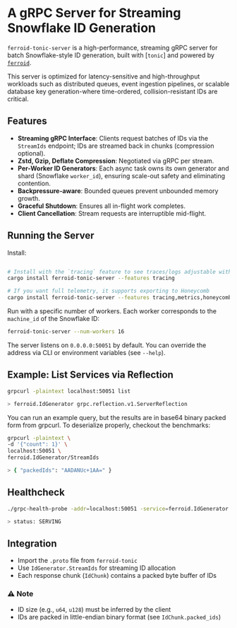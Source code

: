 # A gRPC Server for Streaming Snowflake ID Generation

`ferroid-tonic-server` is a high-performance, streaming gRPC server for batch
Snowflake-style ID generation, built with [`tonic`] and powered by
[`ferroid`](https://github.com/s0l0ist/ferroid).

This server is optimized for latency-sensitive and high-throughput workloads
such as distributed queues, event ingestion pipelines, or scalable database key
generation-where time-ordered, collision-resistant IDs are critical.

## Features

- **Streaming gRPC Interface**: Clients request batches of IDs via the
  `StreamIds` endpoint; IDs are streamed back in chunks (compression optional).
- **Zstd, Gzip, Deflate Compression**: Negotiated via gRPC per stream.
- **Per-Worker ID Generators**: Each async task owns its own generator and shard
  (Snowflake `worker_id`), ensuring scale-out safety and eliminating contention.
- **Backpressure-aware**: Bounded queues prevent unbounded memory growth.
- **Graceful Shutdown**: Ensures all in-flight work completes.
- **Client Cancellation**: Stream requests are interruptible mid-flight.

## Running the Server

Install:

```bash

# Install with the `tracing` feature to see traces/logs adjustable with RUST_LOG
cargo install ferroid-tonic-server --features tracing

# If you want full telemetry, it supports exporting to Honeycomb
cargo install ferroid-tonic-server --features tracing,metrics,honeycomb
```

Run with a specific number of workers. Each worker corresponds to the
`machine_id` of the Snowflake ID:

```bash
ferroid-tonic-server --num-workers 16
```

The server listens on `0.0.0.0:50051` by default. You can override the address
via CLI or environment variables (see `--help`).

## Example: List Services via Reflection

```bash
grpcurl -plaintext localhost:50051 list

> ferroid.IdGenerator grpc.reflection.v1.ServerReflection
```

You can run an example query, but the results are in base64 binary packed form
from grpcurl. To deserialize properly, checkout the benchmarks:

```bash
grpcurl -plaintext \
-d '{"count": 1}' \
localhost:50051 \
ferroid.IdGenerator/StreamIds

> { "packedIds": "AADANUc+1AA=" }
```

## Healthcheck

```bash
./grpc-health-probe -addr=localhost:50051 -service=ferroid.IdGenerator

> status: SERVING
```

## Integration

- Import the `.proto` file from `ferroid-tonic`
- Use `IdGenerator.StreamIds` for streaming ID allocation
- Each response chunk (`IdChunk`) contains a packed byte buffer of IDs

### ⚠️ Note

- ID size (e.g., `u64`, `u128`) must be inferred by the client
- IDs are packed in little-endian binary format (see `IdChunk.packed_ids`)
